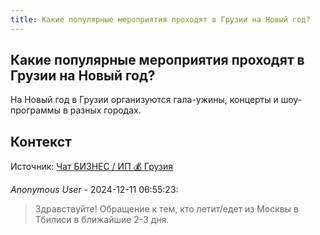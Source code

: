```yaml
---
title: Какие популярные мероприятия проходят в Грузии на Новый год?
---
```


## Какие популярные мероприятия проходят в Грузии на Новый год?

На Новый год в Грузии организуются гала-ужины, концерты и шоу-программы в разных городах.

## Контекст

Источник: [Чат БИЗНЕС / ИП 💰 Грузия](https://t.me/ip_ge)

_Anonymous User_ - 2024-12-11 06:55:23:

> Здравствуйте! Обращение к тем, кто летит/едет из Москвы в Тбилиси в ближайшие 2-3 дня.
